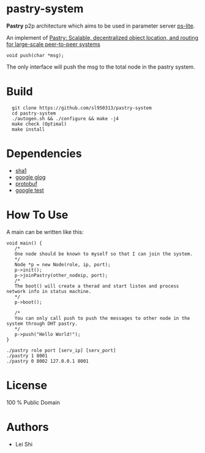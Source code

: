 # **pastry-system**
__Pastry__ p2p architecture which aims to be used in parameter server [ps-lite](https://github.com/dmlc/ps-lite).

An implement of [Pastry: Scalable, decentralized object location, and routing for large-scale peer-to-peer systems](https://link.springer.com/chapter/10.1007/3-540-45518-3_18)

```
void push(char *msg);
```
The only interface will push the msg to the total node in the pastry system.

# Build

```
  git clone https://github.com/sl950313/pastry-system
  cd pastry-system 
  ./autogen.sh && ./configure && make -j4 
  make check (Optimal)
  make install
``` 

# Dependencies

- [sha1](https://github.com/vog/sha1)
- [google glog](https://github.com/google/glog)
- [protobuf](https://github.com/google/protobuf)
- [google test](https://github.com/google/googletest)

# How To Use 

A main can be written like this:
```
void main() {
   /*
   One node should be known to myself so that I can join the system.
   */
   Node *p = new Node(role, ip, port);
   p->init();
   p->joinPastry(other_nodeip, port);
   /*
   The boot() will create a therad and start listen and process network info in status machine.
   */
   p->boot();

   /*
   You can only call push to push the messages to other node in the system through DHT pastry.
   */
   p->push("Hello World!");
}
```



``` 
./pastry role port [serv_ip] [serv_port] 
./pastry 1 8001 
./pastry 0 8002 127.0.0.1 8001 
```

# License
100 % Public Domain

# Authors
- Lei Shi
